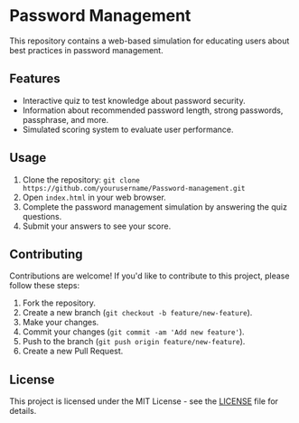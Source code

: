 # Password Management

This repository contains a web-based simulation for educating users about best practices in password management.

## Features

- Interactive quiz to test knowledge about password security.
- Information about recommended password length, strong passwords, passphrase, and more.
- Simulated scoring system to evaluate user performance.

## Usage

1. Clone the repository: `git clone https://github.com/yourusername/Password-management.git`
2. Open `index.html` in your web browser.
3. Complete the password management simulation by answering the quiz questions.
4. Submit your answers to see your score.

## Contributing

Contributions are welcome! If you'd like to contribute to this project, please follow these steps:
1. Fork the repository.
2. Create a new branch (`git checkout -b feature/new-feature`).
3. Make your changes.
4. Commit your changes (`git commit -am 'Add new feature'`).
5. Push to the branch (`git push origin feature/new-feature`).
6. Create a new Pull Request.

## License

This project is licensed under the MIT License - see the [LICENSE](LICENSE) file for details.
